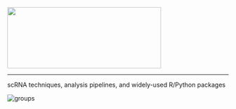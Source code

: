 <div align=left><img width="350" height="140" src="https://github.com/sulab-wmu/scRNA-subLab/blob/master/pic/scRNA-sulab.png"/> </div>
<hr/>
scRNA techniques, analysis pipelines, and widely-used R/Python packages



![groups](https://github.com/sulab-wmu/scRNA-subLab/blob/master/pic/group.png)